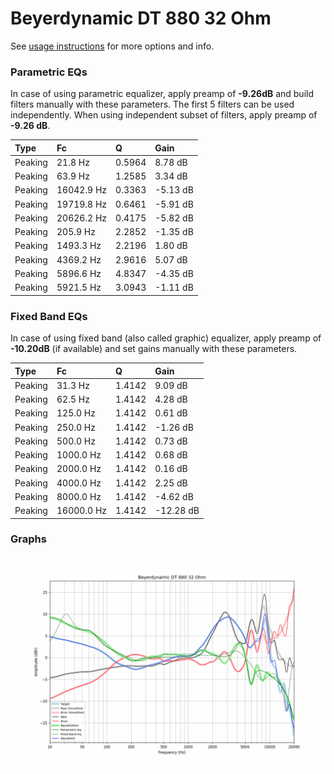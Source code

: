 # Beyerdynamic DT 880 32 Ohm
See [usage instructions](https://github.com/jaakkopasanen/AutoEq#usage) for more options and info.

### Parametric EQs
In case of using parametric equalizer, apply preamp of **-9.26dB** and build filters manually
with these parameters. The first 5 filters can be used independently.
When using independent subset of filters, apply preamp of **-9.26 dB**.

| Type    | Fc         |      Q | Gain     |
|:--------|:-----------|:-------|:---------|
| Peaking | 21.8 Hz    | 0.5964 | 8.78 dB  |
| Peaking | 63.9 Hz    | 1.2585 | 3.34 dB  |
| Peaking | 16042.9 Hz | 0.3363 | -5.13 dB |
| Peaking | 19719.8 Hz | 0.6461 | -5.91 dB |
| Peaking | 20626.2 Hz | 0.4175 | -5.82 dB |
| Peaking | 205.9 Hz   | 2.2852 | -1.35 dB |
| Peaking | 1493.3 Hz  | 2.2196 | 1.80 dB  |
| Peaking | 4369.2 Hz  | 2.9616 | 5.07 dB  |
| Peaking | 5896.6 Hz  | 4.8347 | -4.35 dB |
| Peaking | 5921.5 Hz  | 3.0943 | -1.11 dB |

### Fixed Band EQs
In case of using fixed band (also called graphic) equalizer, apply preamp of **-10.20dB**
(if available) and set gains manually with these parameters.

| Type    | Fc         |      Q | Gain      |
|:--------|:-----------|:-------|:----------|
| Peaking | 31.3 Hz    | 1.4142 | 9.09 dB   |
| Peaking | 62.5 Hz    | 1.4142 | 4.28 dB   |
| Peaking | 125.0 Hz   | 1.4142 | 0.61 dB   |
| Peaking | 250.0 Hz   | 1.4142 | -1.26 dB  |
| Peaking | 500.0 Hz   | 1.4142 | 0.73 dB   |
| Peaking | 1000.0 Hz  | 1.4142 | 0.68 dB   |
| Peaking | 2000.0 Hz  | 1.4142 | 0.16 dB   |
| Peaking | 4000.0 Hz  | 1.4142 | 2.25 dB   |
| Peaking | 8000.0 Hz  | 1.4142 | -4.62 dB  |
| Peaking | 16000.0 Hz | 1.4142 | -12.28 dB |

### Graphs
![](./Beyerdynamic%20DT%20880%2032%20Ohm.png)